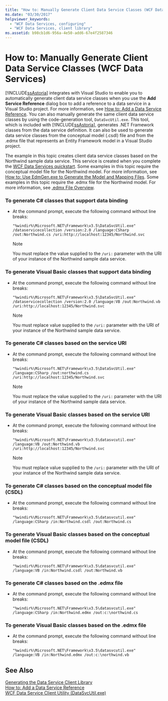 ```yaml
---
title: "How to: Manually Generate Client Data Service Classes (WCF Data Services)"
ms.date: "03/30/2017"
helpviewer_keywords: 
  - "WCF Data Services, configuring"
  - "WCF Data Services, client library"
ms.assetid: b98cb1d6-956a-4e50-add6-67e4f2587346
---
```

# How to: Manually Generate Client Data Service Classes (WCF Data Services)
[!INCLUDE[ssAstoria](../../../../includes/ssastoria-md.md)] integrates with Visual Studio to enable you to automatically generate client data service classes when you use the **Add Service Reference** dialog box to add a reference to a data service in a Visual Studio project. For more information, see [How to: Add a Data Service Reference](../../../../docs/framework/data/wcf/how-to-add-a-data-service-reference-wcf-data-services.md). You can also manually generate the same client data service classes by using the code-generation tool, `DataSvcUtil.exe`. This tool, which is included with [!INCLUDE[ssAstoria](../../../../includes/ssastoria-md.md)], generates .NET Framework classes from the data service definition. It can also be used to generate data service classes from the conceptual model (.csdl) file and from the .edmx file that represents an Entity Framework model in a Visual Studio project.  
  
 The example in this topic creates client data service classes based on the Northwind sample data service. This service is created when you complete the [WCF Data Services quickstart](../../../../docs/framework/data/wcf/quickstart-wcf-data-services.md). Some examples in this topic require the conceptual model file for the Northwind model. For more information, see [How to: Use EdmGen.exe to Generate the Model and Mapping Files](../../../../docs/framework/data/adonet/ef/how-to-use-edmgen-exe-to-generate-the-model-and-mapping-files.md). Some examples in this topic require the .edmx file for the Northwind model. For more information, see [.edmx File Overview](http://msdn.microsoft.com/library/f4c8e7ce-1db6-417e-9759-15f8b55155d4).  
  
### To generate C# classes that support data binding  
  
-   At the command prompt, execute the following command without line breaks:  
  
    ```  
    "%windir%\Microsoft.NET\Framework\v3.5\DataSvcUtil.exe" /dataservicecollection /version:2.0 /language:CSharp /out:Northwind.cs /uri:http://localhost:12345/Northwind.svc  
    ```  
  
    > [!NOTE]
    >  You must replace the value supplied to the `/uri:` parameter with the URI of your instance of the Northwind sample data service.  
  
### To generate Visual Basic classes that support data binding  
  
-   At the command prompt, execute the following command without line breaks:  
  
    ```  
    "%windir%\Microsoft.NET\Framework\v3.5\DataSvcUtil.exe" /dataservicecollection /version:2.0 /language:VB /out:Northwind.vb /uri:http://localhost:12345/Northwind.svc  
    ```  
  
    > [!NOTE]
    >  You must replace value supplied to the `/uri:` parameter with the URI of your instance of the Northwind sample data service.  
  
### To generate C# classes based on the service URI  
  
-   At the command prompt, execute the following command without line breaks:  
  
    ```  
    "%windir%\Microsoft.NET\Framework\v3.5\DataSvcUtil.exe" /language:CSharp /out:northwind.cs /uri:http://localhost:12345/Northwind.svc  
    ```  
  
    > [!NOTE]
    >  You must replace the value supplied to the `/uri:` parameter with the URI of your instance of the Northwind sample data service.  
  
### To generate Visual Basic classes based on the service URI  
  
-   At the command prompt, execute the following command without line breaks:  
  
    ```  
    "%windir%\Microsoft.NET\Framework\v3.5\datasvcutil.exe" /language:VB /out:Northwind.vb /uri:http://localhost:12345/Northwind.svc  
    ```  
  
    > [!NOTE]
    >  You must replace value supplied to the `/uri:` parameter with the URI of your instance of the Northwind sample data service.  
  
### To generate C# classes based on the conceptual model file (CSDL)  
  
-   At the command prompt, execute the following command without line breaks:  
  
    ```  
    "%windir%\Microsoft.NET\Framework\v3.5\datasvcutil.exe" /language:CSharp /in:Northwind.csdl /out:Northwind.cs  
    ```  
  
### To generate Visual Basic classes based on the conceptual model file (CSDL)  
  
-   At the command prompt, execute the following command without line breaks:  
  
    ```  
    "%windir%\Microsoft.NET\Framework\v3.5\datasvcutil.exe" /language:VB /in:Northwind.csdl /out:Northwind.vb  
    ```  
  
### To generate C# classes based on the .edmx file  
  
-   At the command prompt, execute the following command without line breaks:  
  
    ```  
    "%windir%\Microsoft.NET\Framework\v3.5\datasvcutil.exe" /language:CSharp /in:Northwind.edmx /out:c:\northwind.cs   
    ```  
  
### To generate Visual Basic classes based on the .edmx file  
  
-   At the command prompt, execute the following command without line breaks:  
  
    ```  
    "%windir%\Microsoft.NET\Framework\v3.5\datasvcutil.exe" /language:VB /in:Northwind.edmx /out:c:\northwind.vb   
    ```  
  
## See Also  
 [Generating the Data Service Client Library](../../../../docs/framework/data/wcf/generating-the-data-service-client-library-wcf-data-services.md)  
 [How to: Add a Data Service Reference](../../../../docs/framework/data/wcf/how-to-add-a-data-service-reference-wcf-data-services.md)  
 [WCF Data Service Client Utility (DataSvcUtil.exe)](../../../../docs/framework/data/wcf/wcf-data-service-client-utility-datasvcutil-exe.md)
